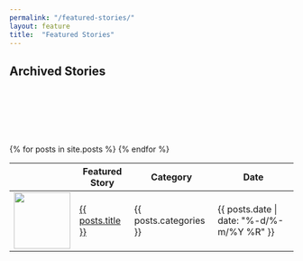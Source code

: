 ```yaml
---
permalink: "/featured-stories/"
layout: feature
title:  "Featured Stories"
---
```


<section class="bg-primary text-white" id="about" style="padding-bottom: 50px">
      <div class="container text-center">
        <h2 class="mb-4">Archived Stories</h2>
       </div>
</section>

<section id="featured-stories" style="padding-top: 50px">
      <div class="container">
        <div class="row">
          <div class="col-lg-10 mx-auto">
		 	<div style="overflow-x:auto;">	
                <table id="project" class="table table-striped table-bordered display responsive no-wrap" style="width:100%">
                    <thead>
                        <tr>
                            <th> </th>
                            <th>Featured Story</th>
                            <th>Category</th>
                            <th>Date</th>
                        </tr>
                    </thead>
                    <tbody>
                    {% for posts in site.posts %}
                        <tr>  
                            <td><a href="{{ posts.url }}"><img src="{{ posts.thumbnail }}" width="100px"></a></td>
                            <td><a href="{{ posts.url }}">{{ posts.title }}</a></td>
                            <td>{{ posts.categories }}</td>
                            <td>{{ posts.date | date: "%-d/%-m/%Y %R" }}</td>            
                        </tr>
                    {% endfor %}
                    </tbody>
                </table>
            </div>
		  </div>
		 </div>
		</div>
    </section>
